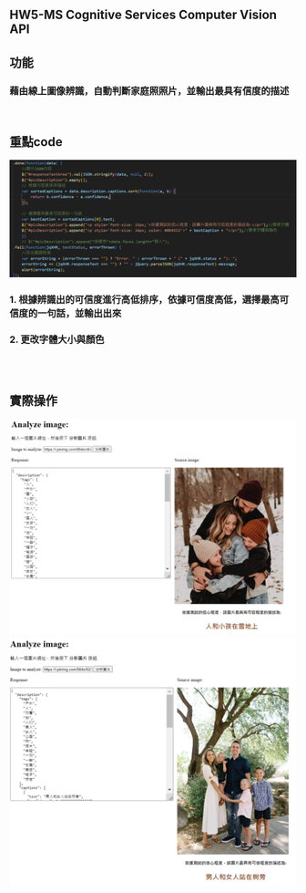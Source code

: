 ## HW5-MS Cognitive Services Computer Vision API
## 功能
### 藉由線上圖像辨識，自動判斷家庭照照片，並輸出最具有信度的描述
<br/>

## 重點code
![擷圖_3](%E6%93%B7%E5%9C%96_3.PNG)
### 1. 根據辨識出的可信度進行高低排序，依據可信度高低，選擇最高可信度的一句話，並輸出出來
### 2. 更改字體大小與顏色
<br/><br/>

## 實際操作
![擷圖_1](%E6%93%B7%E5%9C%96_1.PNG)
![擷圖_2](%E6%93%B7%E5%9C%96_2.PNG)